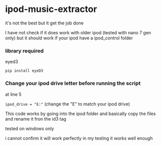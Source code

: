 # ipod-music-extractor
it's not the best but it get the job done

I have not check if it does work with older ipod (tested with nano 7 gen only) but it should work if your ipod have a ipod_control folder

### library required
eyed3

`pip install eyeD3`

### Change your ipod drive letter before running the script

at line 5

`ipod_drive = "E:"` (change the "E" to match your ipod drive)

This code works by going into the ipod folder and basically copy the files and rename it fron the id3 tag

tested on windows only 

i cannot confirm it will work perfectly in my testing it works well enough
